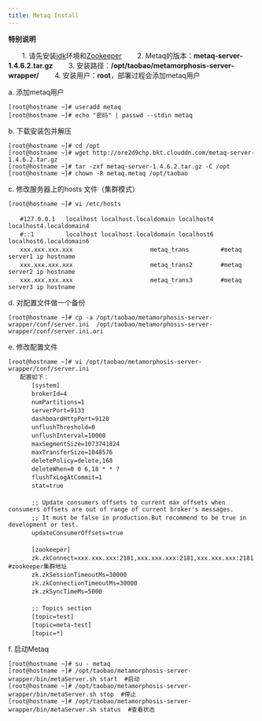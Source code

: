 ```yaml
---
title: Metaq Install
---
```

 
 **特别说明**
 
 　　1.  请先安装[jdk](/linux_software/jdk.html)环境和[Zookeeper](/linux_software/zookeeper.html)
 　　2.  Metaq的版本：**metaq-server-1.4.6.2.tar.gz**
 　　3.  安装路径：**/opt/taobao/metamorphosis-server-wrapper/**
 　　4.  安装用户：**root**，部署过程会添加metaq用户
 
a. 添加metaq用户

```
[root@hostname ~]# useradd metaq
[root@hostname ~]# echo "密码" | passwd --stdin metaq
```

b. 下载安装包并解压

```
[root@hostname ~]# cd /opt
[root@hostname ~]# wget http://ore2d9chp.bkt.clouddn.com/metaq-server-1.4.6.2.tar.gz
[root@hostname ~]# tar -zxf metaq-server-1.4.6.2.tar.gz -C /opt
[root@hostname ~]# chown -R metaq.metaq /opt/taobao
```

c. 修改服务器上的hosts 文件（集群模式）

```
[root@hostname ~]# vi /etc/hosts

　　#127.0.0.1   localhost localhost.localdomain localhost4 localhost4.localdomain4
　　#::1         localhost localhost.localdomain localhost6 localhost6.localdomain6
　　xxx.xxx.xxx.xxx                      metaq_trans         #metaq server1 ip hostname
　　xxx.xxx.xxx.xxx                      metaq_trans2        #metaq server2 ip hostname
　　xxx.xxx.xxx.xxx                      metaq_trans3        #metaq server3 ip hostname

```

d. 对配置文件做一个备份

```
[root@hostname ~]# cp -a /opt/taobao/metamorphosis-server-wrapper/conf/server.ini  /opt/taobao/metamorphosis-server-wrapper/conf/server.ini.ori
```

e. 修改配置文件

```
[root@hostname ~]# vi /opt/taobao/metamorphosis-server-wrapper/conf/server.ini
　　配置如下：
　　　　[system]
　　　　brokerId=4
　　　　numPartitions=1
　　　　serverPort=9133
　　　　dashboardHttpPort=9120
　　　　unflushThreshold=0
　　　　unflushInterval=10000
　　　　maxSegmentSize=1073741824
　　　　maxTransferSize=1048576
　　　　deletePolicy=delete,168
　　　　deleteWhen=0 0 6,18 * * ?
　　　　flushTxLogAtCommit=1
　　　　stat=true
　　　　 
　　　　;; Update consumers offsets to current max offsets when consumers offsets are out of range of current broker's messages.
　　　　;; It must be false in production.But recommend to be true in development or test.
　　　　updateConsumerOffsets=true
　　　　 
　　　　[zookeeper]
　　　　zk.zkConnect=xxx.xxx.xxx:2181,xxx.xxx.xxx:2181,xxx.xxx.xxx:2181   #zookeeper集群地址
　　　　zk.zkSessionTimeoutMs=30000
　　　　zk.zkConnectionTimeoutMs=30000
　　　　zk.zkSyncTimeMs=5000
　　　　 
　　　　;; Topics section
　　　　[topic=test]
　　　　[topic=meta-test]
　　　　[topic=*]

```

f. 启动Metaq

```
[root@hostname ~]# su - metaq
[root@hostname ~]# /opt/taobao/metamorphosis-server-wrapper/bin/metaServer.sh start  #启动
[root@hostname ~]# /opt/taobao/metamorphosis-server-wrapper/bin/metaServer.sh stop  #停止
[root@hostname ~]# /opt/taobao/metamorphosis-server-wrapper/bin/metaServer.sh status  #查看状态
```